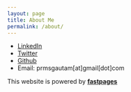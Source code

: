 ```yaml
---
layout: page
title: About Me
permalink: /about/
---
```

* [LinkedIn](https://www.linkedin.com/in/gautampramesh/)
* [Twitter](https://twitter.com/pmgautam_)
* [Github](https://github.com/pmgautam)
* Email: prmsgautam[at]gmail[dot]com

This website is powered by **[fastpages](https://github.com/fastai/fastpages)**